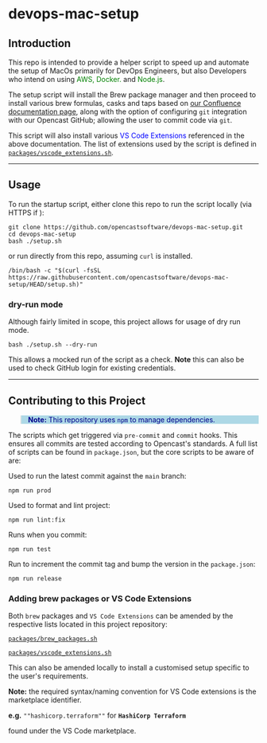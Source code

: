 # devops-mac-setup
## Introduction

 This repo is intended to provide a helper script to speed up and automate the setup of MacOs primarily for DevOps Engineers, but also Developers who intend on using <span style="color: green;">AWS, Docker.</span> and <span style="color: green;">Node.js</span>.

The setup script will install the Brew package manager and then proceed to install various brew formulas, casks and taps based on <a href="https://opencastsoftware.atlassian.net/wiki/spaces/OCOS/pages/2611511305/Onboarding+Guide+For+New+Team+Members"> our Confluence documentation page</a>, along with the option of configuring `git` integration with our Opencast GitHub; allowing the user to commit code via `git`.

This script will also install various <span style="color: blue;">VS Code Extensions</span> referenced in the above documentation. The list of extensions used by the script is defined in [`packages/vscode_extensions.sh`](packages/vscode_extensions.sh).

---

## Usage

To run the startup script, either clone this repo to run the script locally (via HTTPS if ):
```
git clone https://github.com/opencastsoftware/devops-mac-setup.git
cd devops-mac-setup
bash ./setup.sh
```
or run directly from this repo, assuming `curl` is installed.

```
/bin/bash -c "$(curl -fsSL https://raw.githubusercontent.com/opencastsoftware/devops-mac-setup/HEAD/setup.sh)"
```

### dry-run mode

Although fairly limited in scope, this project allows for usage of dry run mode.

```
bash ./setup.sh --dry-run
```

This allows a mocked run of the script as a check. **Note** this can also be used to check GitHub login for existing credentials.

---

## Contributing to this Project

<blockquote style="background-color: lightblue; color: darkblue;">
<strong>Note:</strong>
This repository uses <code>npm</code> to manage dependencies.
</blockquote>


The scripts which get triggered via ```pre-commit``` and ```commit``` hooks. This ensures all commits are tested according to Opencast's standards. A full list of scripts can be found in ```package.json```, but the core scripts to be aware of are:

Used to run the latest commit against the `main` branch:
```
npm run prod
```
Used to format and lint project:
```
npm run lint:fix
```
Runs when you commit:
```
npm run test
```
Run to increment the commit tag and bump the version in the ```package.json```:
```
npm run release
```

### Adding brew packages or VS Code Extensions

Both `brew` packages and `VS Code Extensions` can be amended by the respective lists located in this project repository:

[`packages/brew_packages.sh`](packages/brew_packages.sh)

[`packages/vscode_extensions.sh`](packages/vscode_extensions.sh)

This can also be amended locally to install a customised setup specific to the user's requirements.

**Note:** the required syntax/naming convention for VS Code extensions is the marketplace identifier.

**e.g.**
`""hashicorp.terraform""`
for
**`HashiCorp Terraform`**

found under the VS Code marketplace.